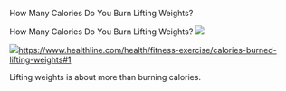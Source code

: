 How Many Calories Do You Burn Lifting Weights?

How Many Calories Do You Burn Lifting Weights?
![](../_resources/9b5d7c95ef150e16c6ef34a1ee7c7d91.png)

![](../_resources/21cd790d4f2d7e15e56d44377b9a77f8.png)https://www.healthline.com/health/fitness-exercise/calories-burned-lifting-weights#1

Lifting weights is about more than burning calories.